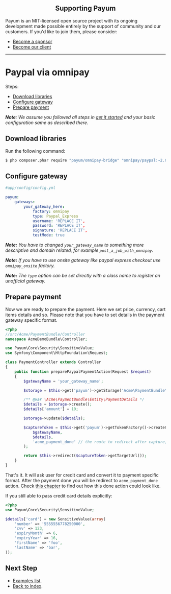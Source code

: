 <h2 align="center">Supporting Payum</h2>

Payum is an MIT-licensed open source project with its ongoing development made possible entirely by the support of community and our customers. If you'd like to join them, please consider:

- [Become a sponsor](https://www.patreon.com/makasim)
- [Become our client](http://forma-pro.com/)

---

# Paypal via omnipay

Steps:

* [Download libraries](#download-libraries)
* [Configure gateway](#configure-context)
* [Prepare payment](#prepare-payment)

_**Note**: We assume you followed all steps in [get it started](../get-it-started.md) and your basic configuration same as described there._

## Download libraries

Run the following command:

```bash
$ php composer.phar require "payum/omnipay-bridge" "omnipay/paypal:~2.0"
```

## Configure gateway

```yaml
#app/config/config.yml

payum:
    gateways:
        your_gateway_here:
            factory: omnipay
            type: Paypal_Express
            username: 'REPLACE IT',
            password: 'REPLACE IT',
            signature: 'REPLACE IT',
            testMode: true
```

_**Note:** You have to changed `your_gateway_name` to something more descriptive and domain related, for example `post_a_job_with_omnipay`._

_**Note:** If you have to use onsite gateway like paypal express checkout use `omnipay_onsite` factory._

_**Note:** The `type` option can be set directly with a class name to register an unofficial gateway._

## Prepare payment

Now we are ready to prepare the payment. Here we set price, currency, cart items details and so.
Please note that you have to set details in the payment gateway specific format.

```php
<?php
//src/Acme/PaymentBundle/Controller
namespace AcmeDemoBundle\Controller;

use Payum\Core\Security\SensitiveValue;
use Symfony\Component\HttpFoundation\Request;

class PaymentController extends Controller
{
    public function preparePaypalPaymentAction(Request $request)
    {
        $gatewayName = 'your_gateway_name';

        $storage = $this->get('payum')->getStorage('Acme\PaymentBundle\Entity\PaymentDetails');

        /** @var \Acme\PaymentBundle\Entity\PaymentDetails */
        $details = $storage->create();
        $details['amount'] = 10;

        $storage->update($details);

        $captureToken = $this->get('payum')->getTokenFactory()->createCaptureToken(
            $gatewayName,
            $details,
            'acme_payment_done' // the route to redirect after capture;
        );

        return $this->redirect($captureToken->getTargetUrl());
    }
}
```

That's it. It will ask user for credit card and convert it to payment specific format. After the payment done you will be redirect to `acme_payment_done` action.
Check [this chapter](../purchase-done-action.md) to find out how this done action could look like.

If you still able to pass credit card details explicitly:

```php
<?php
use Payum\Core\Security\SensitiveValue;

$details['card'] = new SensitiveValue(array(
    'number' => '5555556778250000',
    'cvv' => 123,
    'expiryMonth' => 6,
    'expiryYear' => 16,
    'firstName' => 'foo',
    'lastName' => 'bar',
));
```

## Next Step

* [Examples list](../custom-purchase-examples.md).
* [Back to index](../../index.md).

